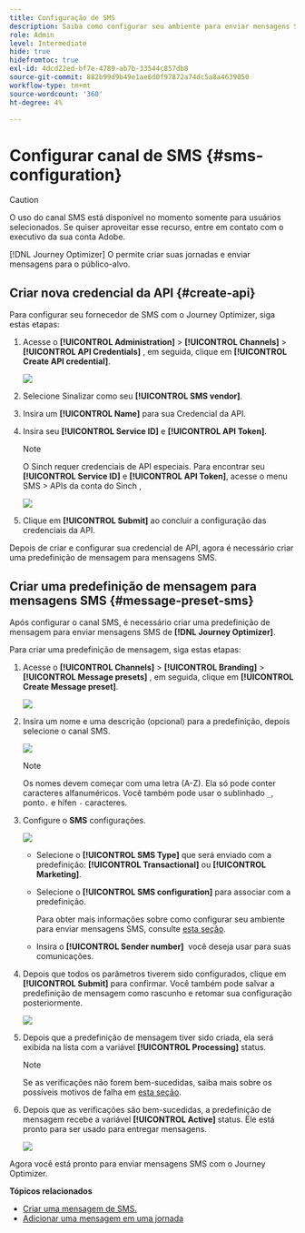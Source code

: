 ```yaml
---
title: Configuração de SMS
description: Saiba como configurar seu ambiente para enviar mensagens SMS com o Journey Optimizer
role: Admin
level: Intermediate
hide: true
hidefromtoc: true
exl-id: 4dcd22ed-bf7e-4789-ab7b-33544c857db8
source-git-commit: 882b99d9b49e1ae6d0f97872a74dc5a8a4639050
workflow-type: tm+mt
source-wordcount: '360'
ht-degree: 4%

---
```


# Configurar canal de SMS {#sms-configuration}

>[!CAUTION]
>
> O uso do canal SMS está disponível no momento somente para usuários selecionados. Se quiser aproveitar esse recurso, entre em contato com o executivo da sua conta Adobe.

[!DNL Journey Optimizer] O permite criar suas jornadas e enviar mensagens para o público-alvo.

## Criar nova credencial da API {#create-api}

Para configurar seu fornecedor de SMS com o Journey Optimizer, siga estas etapas:

1. Acesse o **[!UICONTROL Administration]** > **[!UICONTROL Channels]** > **[!UICONTROL API Credentials]** , em seguida, clique em **[!UICONTROL Create API credential]**.

   ![](assets/sms_4.png)

1. Selecione Sinalizar como seu **[!UICONTROL SMS vendor]**.

1. Insira um **[!UICONTROL Name]** para sua Credencial da API.

1. Insira seu **[!UICONTROL Service ID]** e **[!UICONTROL API Token]**.

   >[!NOTE]
   >
   > O Sinch requer credenciais de API especiais. Para encontrar seu **[!UICONTROL Service ID]** e **[!UICONTROL API Token]**, acesse o menu SMS > APIs da conta do Sinch ,

   ![](assets/sms_5.png)

1. Clique em **[!UICONTROL Submit]** ao concluir a configuração das credenciais da API.

Depois de criar e configurar sua credencial de API, agora é necessário criar uma predefinição de mensagem para mensagens SMS.

## Criar uma predefinição de mensagem para mensagens SMS {#message-preset-sms}

Após configurar o canal SMS, é necessário criar uma predefinição de mensagem para enviar mensagens SMS de **[!DNL Journey Optimizer]**.

Para criar uma predefinição de mensagem, siga estas etapas:

1. Acesse o **[!UICONTROL Channels]** > **[!UICONTROL Branding]** > **[!UICONTROL Message presets]** , em seguida, clique em **[!UICONTROL Create Message preset]**.

   ![](assets/preset-create.png)

1. Insira um nome e uma descrição (opcional) para a predefinição, depois selecione o canal SMS.

   ![](assets/sms_preset.png)

   >[!NOTE]
   >
   > Os nomes devem começar com uma letra (A-Z). Ela só pode conter caracteres alfanuméricos. Você também pode usar o sublinhado `_`, ponto`.` e hífen `-` caracteres.

1. Configure o **SMS** configurações.

   ![](assets/preset-sms.png)

   * Selecione o **[!UICONTROL SMS Type]** que será enviado com a predefinição: **[!UICONTROL Transactional]** ou **[!UICONTROL Marketing]**.

   * Selecione o **[!UICONTROL SMS configuration]** para associar com a predefinição.

      Para obter mais informações sobre como configurar seu ambiente para enviar mensagens SMS, consulte [esta seção](sms-configuration.md).

   * Insira o **[!UICONTROL Sender number]** &#x200B; você deseja usar para suas comunicações.

1. Depois que todos os parâmetros tiverem sido configurados, clique em **[!UICONTROL Submit]** para confirmar. Você também pode salvar a predefinição de mensagem como rascunho e retomar sua configuração posteriormente.

   ![](assets/sms_preset_2.png)

1. Depois que a predefinição de mensagem tiver sido criada, ela será exibida na lista com a variável **[!UICONTROL Processing]** status.

   >[!NOTE]
   >
   >Se as verificações não forem bem-sucedidas, saiba mais sobre os possíveis motivos de falha em [esta seção](#monitor-message-presets).

1. Depois que as verificações são bem-sucedidas, a predefinição de mensagem recebe a variável **[!UICONTROL Active]** status. Ele está pronto para ser usado para entregar mensagens.

   ![](assets/preset-active.png)

Agora você está pronto para enviar mensagens SMS com o Journey Optimizer.

**Tópicos relacionados**

* [Criar uma mensagem de SMS.](../messages/create-sms.md)
* [Adicionar uma mensagem em uma jornada](../building-journeys/journeys-message.md)
